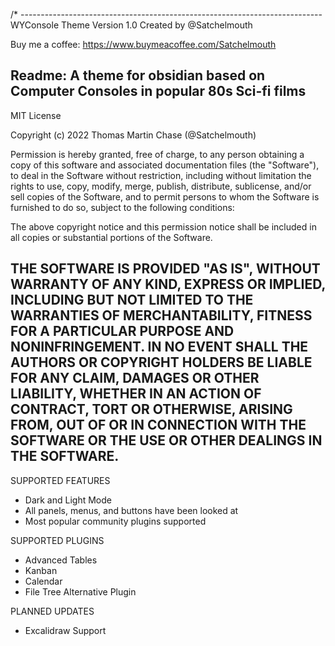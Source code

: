 /* ---------------------------------------------------------------------------
WYConsole Theme
Version 1.0
Created by @Satchelmouth 

Buy me a coffee:
https://www.buymeacoffee.com/Satchelmouth

Readme:
A theme for obsidian based on Computer Consoles in popular 80s Sci-fi films
-----------------------------------------------------------------------------
MIT License

Copyright (c) 2022 Thomas Martin Chase (@Satchelmouth)

Permission is hereby granted, free of charge, to any person obtaining a copy
of this software and associated documentation files (the "Software"), to deal
in the Software without restriction, including without limitation the rights
to use, copy, modify, merge, publish, distribute, sublicense, and/or sell
copies of the Software, and to permit persons to whom the Software is
furnished to do so, subject to the following conditions:

The above copyright notice and this permission notice shall be included in all
copies or substantial portions of the Software.

THE SOFTWARE IS PROVIDED "AS IS", WITHOUT WARRANTY OF ANY KIND, EXPRESS OR
IMPLIED, INCLUDING BUT NOT LIMITED TO THE WARRANTIES OF MERCHANTABILITY,
FITNESS FOR A PARTICULAR PURPOSE AND NONINFRINGEMENT. IN NO EVENT SHALL THE
AUTHORS OR COPYRIGHT HOLDERS BE LIABLE FOR ANY CLAIM, DAMAGES OR OTHER
LIABILITY, WHETHER IN AN ACTION OF CONTRACT, TORT OR OTHERWISE, ARISING FROM,
OUT OF OR IN CONNECTION WITH THE SOFTWARE OR THE USE OR OTHER DEALINGS IN THE
SOFTWARE.
-----------------------------------------------------------------------------

 SUPPORTED FEATURES
* Dark and Light Mode
* All panels, menus, and buttons have been looked at
* Most popular community plugins supported

SUPPORTED PLUGINS
* Advanced Tables
* Kanban
* Calendar
* File Tree Alternative Plugin

PLANNED UPDATES
* Excalidraw Support
